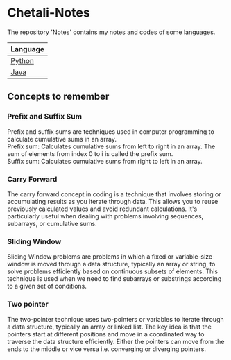 # Chetali-Notes

The repository 'Notes' contains my notes and codes of some languages.

|Language |
|---|
| [Python](/Python/README.md) |
| [Java](/Java/README.md) |


## Concepts to remember

### Prefix and Suffix Sum

Prefix and suffix sums are techniques used in computer programming to calculate cumulative sums in an array.  
Prefix sum: Calculates cumulative sums from left to right in an array. The sum of elements from index 0 to i is called the prefix sum.  
Suffix sum: Calculates cumulative sums from right to left in an array. 

### Carry Forward

The carry forward concept in coding is a technique that involves storing or accumulating results as you iterate through data. This allows you to reuse previously calculated values and avoid redundant calculations. It's particularly useful when dealing with problems involving sequences, subarrays, or cumulative sums.

### Sliding Window

Sliding Window problems are problems in which a fixed or variable-size window is moved through a data structure, typically an array or string, to solve problems efficiently based on continuous subsets of elements. This technique is used when we need to find subarrays or substrings according to a given set of conditions.

### Two pointer

The two-pointer technique uses two-pointers or variables to iterate through a data structure, typically an array or linked list. The key idea is that the pointers start at different positions and move in a coordinated way to traverse the data structure efficiently.
Either the pointers can move from the ends to the middle or vice versa i.e. converging or diverging pointers.
